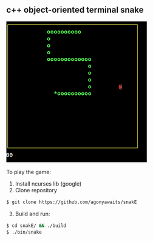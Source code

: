 c++ object-oriented terminal snake
-------------------------------------------
![snake screenshot](https://github.com/agonyawaits/snakE/blob/redesign/snake.png)

To play the game:
1) Install ncurses lib (google)
2) Clone repository
```bash
$ git clone https://github.com/agonyawaits/snakE
```
3) Build and run:
```bash
$ cd snakE/ && ./build
$ ./bin/snake
```
